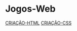 # Jogos-Web
[CRIAÇÃO-HTML](https://psycho20.github.io/Jogos-Web/CRIAÇÃO-HTML/NOME.HTML)
[CRIAÇÃO-CSS](https://psycho20.github.io/Jogos-Web/CRIAÇÃO-CSS/NOME.HTML)

